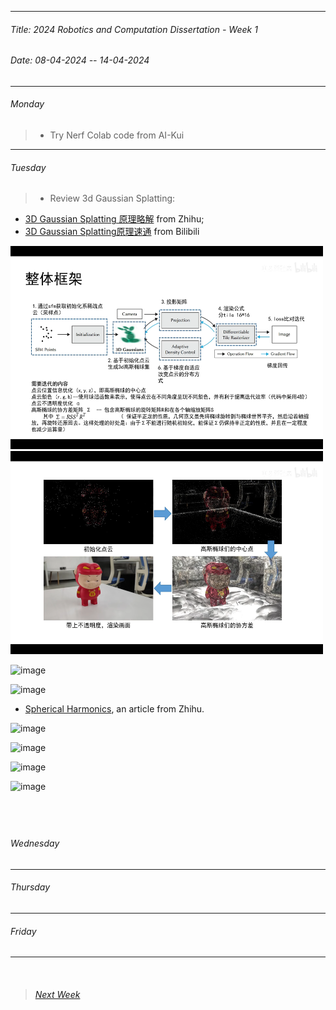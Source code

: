----------
###### Title: 2024 Robotics and Computation Dissertation - Week 1
###### Date: 08-04-2024 -- 14-04-2024
----------
###### Monday
> - Try Nerf Colab code from AI-Kui
&nbsp;
----------
###### Tuesday
> - Review 3d Gaussian Splatting:

- [3D Gaussian Splatting 原理略解](https://zhuanlan.zhihu.com/p/675326584) from Zhihu;
- [3D Gaussian Splatting原理速通](https://www.bilibili.com/video/BV11e411n79b/?spm_id_from=333.788&vd_source=aadb706e826763a9918b53d9c0ee3f26) from Bilibili

<img src="3dgs_frame.png" alt="cecum_t1_b_model" width="500" height="325">
<img src="3dgs_process.png" alt="cecum_t1_b_model" width="500" height="325">

![image](https://github.com/QinyanGong/MScRoboticsandComputationDissertation/assets/74662060/3166bb90-3e9c-4cb5-b112-12dcf0ee6401)

![image](https://github.com/QinyanGong/MScRoboticsandComputationDissertation/assets/74662060/078ee63a-2fc6-4a3c-9bac-3ebde85adc63)

- [Spherical Harmonics](https://zhuanlan.zhihu.com/p/50208005), an article from Zhihu.

![image](https://github.com/QinyanGong/MScRoboticsandComputationDissertation/assets/74662060/78360cdb-697d-47a1-b6bf-f37106038af6)

![image](https://github.com/QinyanGong/MScRoboticsandComputationDissertation/assets/74662060/7112dd89-5b53-4247-a6cf-198d4faad424)

![image](https://github.com/QinyanGong/MScRoboticsandComputationDissertation/assets/74662060/4e1b578c-374f-4884-acc2-0f348f27eaef)

![image](https://github.com/QinyanGong/MScRoboticsandComputationDissertation/assets/74662060/c62b79de-dc8a-4ca3-9b27-2fd1b14effbd)

&nbsp;
----------
###### Wednesday
----------
###### Thursday
----------
###### Friday
----------
&nbsp;
> ###### [Next Week](Week4.md)

